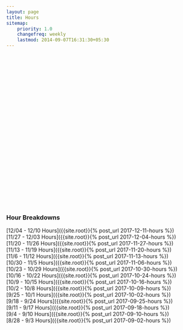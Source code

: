 ```yaml
---
layout: page
title: Hours
sitemap:
    priority: 1.0
    changefreq: weekly
    lastmod: 2014-09-07T16:31:30+05:30
---
```


<script src="https://ajax.googleapis.com/ajax/libs/jquery/1.8.2/jquery.min.js"></script>
<script src="https://code.highcharts.com/highcharts.js"></script>
<script src="https://code.highcharts.com/modules/exporting.js"></script>

<div id="container" style="min-width: 310px; height: 400px; margin: 0 auto">
</div>

<script type="text/javascript">
    $('#container').highcharts({
        title: {
            text: 'Hours Logged per Week',
            x: -20 //center
        },
        xAxis: {
            categories: ['8/28 - 9/3', '9/4 - 9/10', '9/11 - 9/17', '9/18 - 9/24', '9/25 - 10/1', '10/2 - 10/8', '10/9 - 10/15', '10/16 - 10/22', '10/23 - 10/29', '10/30 - 11/5', '11/6 - 11/12', '11/13 - 11/19', '11/20 - 11/26', '11/27 - 12/3', '12/4 - 12/10'] //TODO: Update this
        },
        yAxis: {
            title: {
                text: 'Hours Logged'
            },
            plotLines: [{
                value: 0,
                width: 1,
                color: '#808080'
            }]
        },
        tooltip: {
            valueSuffix: ''
        },
        legend: {
            layout: 'vertical',
            align: 'right',
            verticalAlign: 'middle',
            borderWidth: 0
        },
        series: [{
            name: 'Hours Logged',
            data: [17, 17.75, 24.50, 20.50, 14.00, 15.5, 32.5, 59.5, 26, 20, 33, 66.5, 12.5, 31, 31] //TODO: Update this
        }]
    });
</script>

### Hour Breakdowns
[12/04 - 12/10 Hours]({{site.root}}{% post_url 2017-12-11-hours %})<br>
[11/27 - 12/03 Hours]({{site.root}}{% post_url 2017-12-04-hours %})<br>
[11/20 - 11/26 Hours]({{site.root}}{% post_url 2017-11-27-hours %})<br>
[11/13 - 11/19 Hours]({{site.root}}{% post_url 2017-11-20-hours %})<br>
[11/6 - 11/12 Hours]({{site.root}}{% post_url 2017-11-13-hours %})<br>
[10/30 - 11/5 Hours]({{site.root}}{% post_url 2017-11-06-hours %})<br>
[10/23 - 10/29 Hours]({{site.root}}{% post_url 2017-10-30-hours %})<br>
[10/16 - 10/22 Hours]({{site.root}}{% post_url 2017-10-24-hours %})<br>
[10/9 - 10/15 Hours]({{site.root}}{% post_url 2017-10-16-hours %})<br>
[10/2 - 10/8 Hours]({{site.root}}{% post_url 2017-10-09-hours %})<br>
[9/25 - 10/1 Hours]({{site.root}}{% post_url 2017-10-02-hours %})<br>
[9/18 - 9/24 Hours]({{site.root}}{% post_url 2017-09-25-hours %})<br>
[9/11 - 9/17 Hours]({{site.root}}{% post_url 2017-09-18-hours %})<br>
[9/4 - 9/10 Hours]({{site.root}}{% post_url 2017-09-10-hours %})<br>
[8/28 - 9/3 Hours]({{site.root}}{% post_url 2017-09-02-hours %})